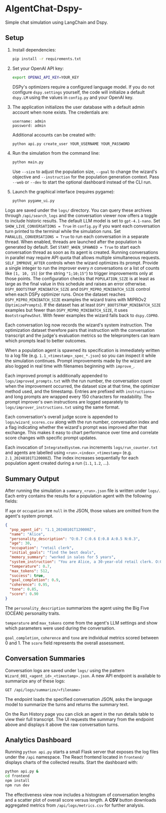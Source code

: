 # AIgentChat-Dspy-

Simple chat simulation using LangChain and Dspy.

## Setup

1. Install dependencies:

   ```bash
   pip install -r requirements.txt
   ```

2. Set your OpenAI API key:

   ```bash
   export OPENAI_API_KEY=YOUR_KEY
   ```

   DSPy's optimizers require a configured language model. If you do not
   configure `dspy.settings` yourself, the code will initialize a default
   `dspy.LM` using the values in `config.py` and your OpenAI key.

3. The application initializes the user database with a default admin
   account when none exists. The credentials are:

   ```
   username: admin
   password: admin
   ```

   Additional accounts can be created with:

   ```bash
   python api.py create_user YOUR_USERNAME YOUR_PASSWORD
   ```

4. Run the simulation from the command line:

   ```bash
   python main.py
   ```

   Use `--size` to adjust the population size, `--goal` to change the wizard's
   objective and `--instruction` for the population generation context. Pass
   `--web` or `--dev` to start the optional dashboard instead of the CLI run.

5. Launch the graphical interface (requires pygame):

   ```bash
   python pygame_ui.py
   ```

Logs are saved under the `logs/` directory.
You can query these archives through `/api/search_logs` and the conversation viewer now offers a toggle to include historic results.
The default LLM model is set to `gpt-4.1-nano`. Set `SHOW_LIVE_CONVERSATIONS = True` in
`config.py` if you want each conversation turn printed to the terminal while the
simulation runs.
Set `PARALLEL_CONVERSATIONS = True` to run each conversation in a separate
thread. When enabled, threads are launched after the population is generated by
default. Set `START_WHEN_SPAWNED = True` to start each conversation thread as
soon as its agent is created. Running conversations in parallel may require API
quota that allows multiple simultaneous requests.
`SELF_IMPROVE_AFTER` controls when the wizard optimizes its prompt. Provide a
single integer to run the improver every *n* conversations or a list of counts
like `[1, 10, 15]` (or the string `"1;10;15"`) to trigger improvements only at
those points. The configuration checks that `POPULATION_SIZE` is at least as
large as the final value in this schedule and raises an error otherwise.
`DSPY_BOOTSTRAP_MINIBATCH_SIZE` and `DSPY_MIPRO_MINIBATCH_SIZE` control when each
DSPy optimizer runs. Once the dataset reaches
`DSPY_MIPRO_MINIBATCH_SIZE` examples the wizard trains with MIPROv2
(`OptimizePrompts`). If the dataset has at least
`DSPY_BOOTSTRAP_MINIBATCH_SIZE` examples but fewer than
`DSPY_MIPRO_MINIBATCH_SIZE`, it uses `BootstrapFewShot`. With fewer examples the
wizard falls back to `dspy.COPRO`.

Each conversation log now records the wizard's system instruction. The
optimization dataset therefore pairs that instruction with the conversation
transcript and the judge's evaluation metrics so the teleprompters can learn
which prompts lead to better outcomes.

When a population agent is spawned its specification is immediately written to a
log file (e.g. `1.1_<timestamp>_spec_*.json`) so you can inspect it while the
simulation continues. Prompt improvements made by the wizard are also logged in
real time with filenames beginning with `improve_`.

Each improved prompt is additionally appended to `logs/improved_prompts.txt`
with the run number, the conversation count when the improvement occurred,
the dataset size at that time, the optimizer method used, and the timestamp.
Entries are prefixed with `instructions=` and long prompts are wrapped
every 150 characters for readability. The prompt improver's own
instructions are logged separately
to `logs/improver_instructions.txt` using the same format.

Each conversation's overall judge score is appended to `logs/wizard_scores.csv`
along with the run number, conversation index and a flag indicating whether the
wizard's prompt was improved after that exchange. This makes it easy to chart
performance over time and correlate score changes with specific prompt updates.



Each invocation of `IntegratedSystem.run` increments `logs/run_counter.txt` and
agents are labelled using `<run>.<index>_<timestamp>` (e.g. `2.1_20240101T120000Z`).
The index increases sequentially for each population agent created during a run
(`1.1`, `1.2`, ...).


## Summary Output

After running the simulation a `summary_<run>.json` file is written under `logs/`.
Each entry contains the results for a population agent with the following
fields:

If ``age`` or ``occupation`` are ``null`` in the JSON, those values are omitted
from the agent's system prompt.

```json
{
  "pop_agent_id": "1.1_20240101T120000Z",
  "name": "Alice",
  "personality_description": "O:0.7 C:0.6 E:0.8 A:0.5 N:0.3",
  "age": 30,
  "occupation": "retail clerk",
  "initial_goals": "find the best deals",
  "memory_summary": "worked in sales for 5 years",
  "system_instruction": "You are Alice, a 30-year-old retail clerk. O:0.7 C:0.6 E:0.8 A:0.5 N:0.3. Your goals: find the best deals. Memory summary: worked in sales for 5 years. Respond accordingly.",
  "temperature": 0.7,
  "max_tokens": 512,
  "success": true,
  "goal_completion": 0.9,
  "coherence": 0.95,
  "tone": 0.85,
  "score": 0.90
}
```
The `personality_description` summarizes the agent using the Big Five
(OCEAN) personality traits.

`temperature` and `max_tokens` come from the agent's LLM settings and show which
parameters were used during the conversation.

`goal_completion`, `coherence` and `tone` are individual metrics scored between
0 and 1. The `score` field represents the overall assessment.


## Conversation Summaries

Conversation logs are saved under `logs/` using the pattern
`Wizard_001_<agent_id>_<timestamp>.json`. A new API endpoint is available to
summarize any of these logs:

```
GET /api/logs/summarize/<filename>
```

The endpoint loads the specified conversation JSON, asks the language model to
summarize the turns and returns the summary text.

On the Run History page you can click an agent in the run details table to view
their full transcript. The UI requests the summary from the endpoint above and
displays it above the raw conversation turns.

## Analytics Dashboard

Running `python api.py` starts a small Flask server that exposes the log files
under the `/api` namespace. The React frontend located in `frontend/` displays
charts of the collected results. Start the dashboard with:

```bash
python api.py &
cd frontend
npm install
npm run dev
```

The effectiveness view now includes a histogram of conversation lengths and a
scatter plot of overall score versus length. A **CSV** button downloads aggregated
metrics from `/api/logs/metrics.csv` for further analysis.


